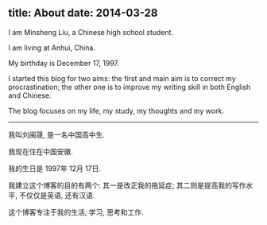 title: About
date: 2014-03-28
---

I am Minsheng Liu, a Chinese high school student.

I am living at Anhui, China.

My birthday is December 17, 1997.

I started this blog for two aims: the first and main aim is to correct my procrastination; the other one is to improve my writing skill in both English and Chinese.

The blog focuses on my life, my study, my thoughts and my work.

---

我叫刘闽晟, 是一名中国高中生.

我现在住在中国安徽.

我的生日是 1997年 12月 17日.

我建立这个博客的目的有两个: 其一是改正我的拖延症; 其二则是提高我的写作水平, 不仅仅是英语, 还有汉语.

这个博客专注于我的生活, 学习, 思考和工作.
